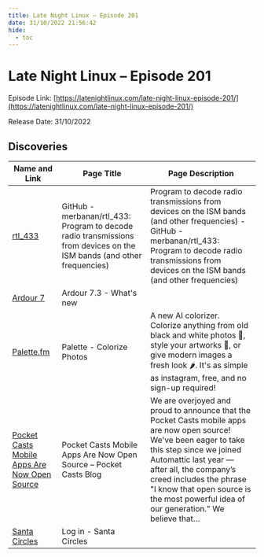 ```yaml
---
title: Late Night Linux – Episode 201
date: 31/10/2022 21:56:42
hide:
  - toc
---
```


# Late Night Linux – Episode 201

Episode Link: [https://latenightlinux.com/late-night-linux-episode-201/](https://latenightlinux.com/late-night-linux-episode-201/)

Release Date: 31/10/2022

## Discoveries

| Name and Link | Page Title | Page Description |
| ------------- | ---------- | ---------------- |
| [rtl_433](https://github.com/merbanan/rtl_433) | GitHub - merbanan/rtl_433: Program to decode radio transmissions from devices on the ISM bands (and other frequencies) | Program to decode radio transmissions from devices on the ISM bands (and other frequencies) - GitHub - merbanan/rtl_433: Program to decode radio transmissions from devices on the ISM bands (and other frequencies) |
| [Ardour 7](https://ardour.org/whatsnew.html) | Ardour 7.3 - What's new |  |
| [Palette.fm](https://palette.fm/) | Palette - Colorize Photos | A new AI colorizer. Colorize anything from old black and white photos 📸, style your artworks 🎨, or give modern images a fresh look 🌶. It's as simple as instagram, free, and no sign-up required! |
| [Pocket Casts Mobile Apps Are Now Open Source](https://blog.pocketcasts.com/2022/10/19/pocket-casts-mobile-apps-are-now-open-source/) | Pocket Casts Mobile Apps Are Now Open Source – Pocket Casts Blog | We are overjoyed and proud to announce that the Pocket Casts mobile apps are now open source! We've been eager to take this step since we joined Automattic last year — after all, the company’s creed includes the phrase "I know that open source is the most powerful idea of our generation." We believe that… |
| [Santa Circles](https://santacircles.artificialworlds.net) | Log in - Santa Circles |  |
